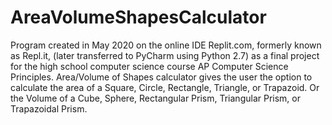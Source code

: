 # AreaVolumeShapesCalculator
Program created in May 2020 on the online IDE Replit.com, formerly known as Repl.it, (later transferred to PyCharm using Python 2.7)
as a final project for the high school computer science course AP Computer Science Principles.
Area/Volume of Shapes calculator gives the user the option to calculate the area of a Square, Circle, Rectangle, Triangle, or Trapazoid.
Or the Volume of a Cube, Sphere, Rectangular Prism, Triangular Prism, or Trapazoidal Prism.
